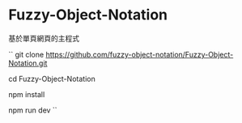# Fuzzy-Object-Notation
基於單頁網頁的主程式

``
git clone https://github.com/fuzzy-object-notation/Fuzzy-Object-Notation.git

cd Fuzzy-Object-Notation

npm install

npm run dev
``
